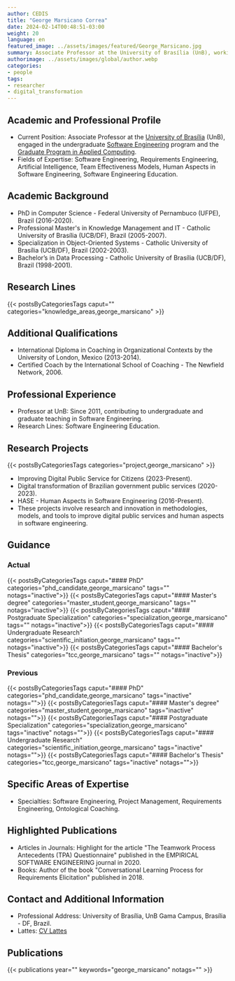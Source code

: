 ```yaml
---
author: CEDIS
title: "George Marsicano Correa"
date: 2024-02-14T00:48:51-03:00
weight: 20
language: en
featured_image: ../assets/images/featured/George_Marsicano.jpg
summary: Associate Professor at the University of Brasília (UnB), working in the undergraduate Software Engineering program and the Graduate Program in Applied Computing.
authorimage: ../assets/images/global/author.webp
categories:
- people
tags: 
- researcher
- digital_transformation
---
```

## Academic and Professional Profile
- Current Position: Associate Professor at the [University of Brasília](https://www.unb.br/) (UnB), engaged in the undergraduate [Software Engineering](http://software.unb.br/) program and the [Graduate Program in Applied Computing](https://ppca.unb.br/).
- Fields of Expertise: Software Engineering, Requirements Engineering, Artificial Intelligence, Team Effectiveness Models, Human Aspects in Software Engineering, Software Engineering Education.
## Academic Background
- PhD in Computer Science - Federal University of Pernambuco (UFPE), Brazil (2016-2020).
- Professional Master's in Knowledge Management and IT - Catholic University of Brasília (UCB/DF), Brazil (2005-2007).
- Specialization in Object-Oriented Systems - Catholic University of Brasília (UCB/DF), Brazil (2002-2003).
- Bachelor’s in Data Processing - Catholic University of Brasília (UCB/DF), Brazil (1998-2001).
## Research Lines
{{< postsByCategoriesTags caput="" categories="knowledge_areas,george_marsicano" >}}
## Additional Qualifications
- International Diploma in Coaching in Organizational Contexts by the University of London, Mexico (2013-2014).
- Certified Coach by the International School of Coaching - The Newfield Network, 2006.
## Professional Experience
- Professor at UnB: Since 2011, contributing to undergraduate and graduate teaching in Software Engineering.
- Research Lines: Software Engineering Education.
## Research Projects
{{< postsByCategoriesTags categories="project,george_marsicano" >}}
- Improving Digital Public Service for Citizens (2023-Present).
- Digital transformation of Brazilian government public services (2020-2023).
- HASE - Human Aspects in Software Engineering (2016-Present).
- These projects involve research and innovation in methodologies, models, and tools to improve digital public services and human aspects in software engineering.
## Guidance
### Actual
{{< postsByCategoriesTags caput="#### PhD" categories="phd_candidate,george_marsicano" tags="" notags="inactive">}}
{{< postsByCategoriesTags caput="#### Master's degree" categories="master_student,george_marsicano" tags="" notags="inactive">}}
{{< postsByCategoriesTags caput="#### Postgraduate Specialization" categories="specialization,george_marsicano" tags="" notags="inactive">}}
{{< postsByCategoriesTags caput="#### Undergraduate Research" categories="scientific_initiation,george_marsicano" tags="" notags="inactive">}}
{{< postsByCategoriesTags caput="#### Bachelor's Thesis" categories="tcc,george_marsicano" tags="" notags="inactive">}}

### Previous
{{< postsByCategoriesTags caput="#### PhD" categories="phd_candidate,george_marsicano" tags="inactive" notags="">}}
{{< postsByCategoriesTags caput="#### Master's degree" categories="master_student,george_marsicano" tags="inactive" notags="">}}
{{< postsByCategoriesTags caput="#### Postgraduate Specialization" categories="specialization,george_marsicano" tags="inactive" notags="">}}
{{< postsByCategoriesTags caput="#### Undergraduate Research" categories="scientific_initiation,george_marsicano" tags="inactive" notags="">}}
{{< postsByCategoriesTags caput="#### Bachelor's Thesis" categories="tcc,george_marsicano" tags="inactive" notags="">}}
## Specific Areas of Expertise
- Specialties: Software Engineering, Project Management, Requirements Engineering, Ontological Coaching.
## Highlighted Publications
- Articles in Journals: Highlight for the article "The Teamwork Process Antecedents (TPA) Questionnaire" published in the EMPIRICAL SOFTWARE ENGINEERING journal in 2020.
- Books: Author of the book "Conversational Learning Process for Requirements Elicitation" published in 2018.
## Contact and Additional Information
- Professional Address: University of Brasília, UnB Gama Campus, Brasília - DF, Brazil.
- Lattes: [CV Lattes](http://lattes.cnpq.br/2317804591146328)

## Publications
{{< publications year="" keywords="george_marsicano" notags="" >}}
